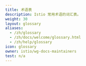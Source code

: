 ```yaml
---
title: 术语表
description: Istio 常用术语的词汇表。
weight: 30
layout: glossary
aliases:
  - /zh/glossary
  - /zh/docs/welcome/glossary.html
  - /zh/help/glossary
icon: glossary
owner: istio/wg-docs-maintainers
test: n/a
---
```

